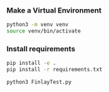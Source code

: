 ### Make a Virtual Environment
```bash
python3 -m venv venv
source venv/bin/activate
```

### Install requirements
```bash
pip install -e .
pip install -r requirements.txt
```

```bash
python3 FinlayTest.py
```